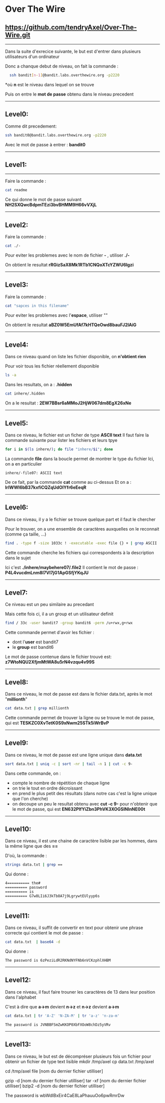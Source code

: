 # Over The Wire
## https://github.com/tendryAxel/Over-The-Wire.git

--- 

Dans la suite d'exrecice suivante, le but est d'entrer dans plusieurs utilisateurs d'un ordinateur

Donc a chanque debut de niveau, on fait la commande :
```sh
  ssh bandit[n-1]@bandit.labs.overthewire.org -p2220
```
*où **n** est le niveau dans lequel on se trouve

Puis on entre le **mot de passe** obtenu dans le niveau precedent

---

## Level0:

Comme dit precedement:
```sh
ssh bandit0@bandit.labs.overthewire.org -p2220
```

Avec le mot de passe à entrer : **bandit0**

---

## Level1:

---

  Faire la commande :
  ```sh
  cat readme
  ```

  Ce qui donne le mot de passe suivant
  **NH2SXQwcBdpmTEzi3bvBHMM9H66vVXjL**

---

## Level2:
  Faire la commande :

  ```sh
  cat ./-
  ```

  Pour eviter les problemes avec le nom de fichier **-** , utiliser **./-** 

  On obtient le resultat
  **rRGizSaX8Mk1RTb1CNQoXTcYZWU6lgzi**

---

## Level3:
  Faire la commande :

  ```sh
cat "sapces in this filename"
  ```

  Pour eviter les problemes avec l'**espace**, utiliser "" 

  On obtient le resultat
  **aBZ0W5EmUfAf7kHTQeOwd8bauFJ2lAiG**

---

## Level4:
  Dans ce niveau quand on liste les fichier disponible, on **n'obtient rien**

  Pour voir tous les fichier réellement disponible
  ```sh
  ls -a
  ```
  Dans les resultats, on a : **.hidden**

  ```sh
  cat inhere/.hidden
  ```
  On a le resultat : **2EW7BBsr6aMMoJ2HjW067dm8EgX26xNe**

---

## Level5:
  Dans ce niveau, le fichier est un ficher de type **ASCII text**
  Il faut faire la commande suivante pour lister les fichiers et leurs tpye
  ```sh
  for i in $(ls inhere/); do file "inhere/$i"; done
  ```
  La commande **file** dans la boucle permet de montrer le type du fichier
  Ici, on a en particulier
  ```
  inhere/-file07: ASCII text
  ```
  De ce fait, par la commande **cat** comme au ci-dessus
  Et on a : **lrIWWI6bB37kxfiCQZqUdOIYfr6eEeqR**

---

## Level6:
  Dans ce niveau, il  y a le fichier se trouve quelque part et il faut le chercher

  Pour le trouver, on a une ensemble de caractères auxquelles on le reconnait (comme ça taille, ...) 

  ```sh
  find . -type f -size 1033c ! -executable -exec file {} + | grep ASCII
  ```

  Cette commande cherche les fichiers qui correspondents à la description dans le sujet

  Ici c'est **./inhere/maybehere07/.file2**
  Il contient le mot de passe : **P4L4vucdmLnm8I7Vl7jG1ApGSfjYKqJU**

---

## Level7:
  Ce niveau est un peu similaire au precedant

  Mais cette fois ci, il a un group et un utilisateur definit
  ```sh
  find / 33c -user bandit7 -group bandit6 -perm /u+rwx,g+rwx
  ```
  Cette commande permet d'avoir les fichier :
  - dont l'**user** est bandit7
  - le **group** est bandit6
  
  Le mot de passe contenue dans le fichier trouvé est:
  **z7WtoNQU2XfjmMtWA8u5rN4vzqu4v99S**

---

## Level8:
  Dans ce niveau, le mot de passe est dans le fichier data.txt, après le mot "**millionth**"

  ```sh
  cat data.txt | grep millionth
  ```
  Cette commande permet de trouver la ligne ou se trouve le mot de passe, qui est
  **TESKZC0XvTetK0S9xNwm25STk5iWrBvP**

---

## Level9:
  Dans ce niveau, le mot de passe est une ligne unique dans **data.txt**
  ```sh
  sort data.txt | uniq -c | sort -nr | tail -n 1 | cut -c 9-
  ```
  Dans cette commande, on :
  - compte le nombre de répétition de chaque ligne
  - on trie le tout en ordre décroissant
  - en prend le plus petit des résultats (dans notre cas c'est la ligne unique que l'on cherche)
  - on decoupe un peu le resultat obtenu avec **cut -c 9-** pour n'obtenir que le mot de passe, qui est **EN632PlfYiZbn3PhVK3XOGSlNInNE00t**

---

## Level10:
  Dans ce niveau, il est une chaine de caractère lisible par les hommes, dans la même ligne que des **==**

  D'où, la commande :
  ```sh
strings data.txt | grep ==
  ```
  Qui donne :
  ```
4========== the#
========== password
========== is
========== G7w8LIi6J3kTb8A7j9LgrywtEUlyyp6s
  ```

---

## Level11:
 Dans ce niveau, il suffit de convertir en text pour obtenir une phrase correcte qui contient le mot de passe :
  ```sh
  cat data.txt  | base64 -d
  ```
  Qui donne :
  ```
  The password is 6zPeziLdR2RKNdNYFNb6nVCKzphlXHBM
  ```

---

## Level12:
  Dans ce niveau, il faut faire trouner les caractères de 13 dans leur position dans l'alphabet

  C'est à dire que **a->m** devient **n->z** et **n->z** devient **a->m**
  
  ```sh
cat data.txt | tr 'A-Z' 'N-ZA-M' | tr 'a-z' 'n-za-m'
  ```
  ```
The password is JVNBBFSmZwKKOP0XbFXOoW8chDz5yVRv
  ```

---

## Level13:
  Dans ce niveau, le but est de décompréser plusieurs fois un fichier pour obtenir un fichier de type text lisible
mkdir /tmp/axel
cp data.txt /tmp/axel

cd /tmp/axel
file [nom du dernier fichier utilliser]

gzip -d [nom du dernier fichier utilliser]
tar -xf [nom du dernier fichier utilliser]
bzip2 -d [nom du dernier fichier utilliser]

The password is wbWdlBxEir4CaE8LaPhauuOo6pwRmrDw